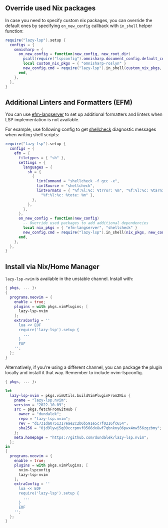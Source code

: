 ## Override used Nix packages

In case you need to specify custom nix packages, you can override the default ones by specifying `on_new_config` callback with `in_shell` helper function:

```lua
require("lazy-lsp").setup {
  configs = {
    omnisharp = {
      on_new_config = function(new_config, new_root_dir)
        pcall(require("lspconfig").omnisharp.document_config.default_config.on_new_config, new_config, new_root_dir)
        local custom_nix_pkgs = { "omnisharp-roslyn" }
        new_config.cmd = require("lazy-lsp").in_shell(custom_nix_pkgs, new_config.cmd)
      end,
    },
  },
}
```

## Additional Linters and Formatters (EFM)

You can use [efm-langserver](https://github.com/mattn/efm-langserver) to set up additional formatters and linters when LSP implementation is not available.

For example, use following config to get [shellcheck](https://www.shellcheck.net/) diagnostic messages when writing shell scripts:

```lua
require("lazy-lsp").setup {
  configs = {
    efm = {
      filetypes = { "sh" },
      settings = {
        languages = {
          sh = {
            {
              lintCommand = "shellcheck -f gcc -x",
              lintSource = "shellcheck",
              lintFormats = { "%f:%l:%c: %trror: %m", "%f:%l:%c: %tarning: %m",
                "%f:%l:%c: %tote: %m" },
            },
          },
        },
      },
      on_new_config = function(new_config)
        -- Override used packages to add additional dependencies
        local nix_pkgs = { "efm-langserver", "shellcheck" }
        new_config.cmd = require("lazy-lsp").in_shell(nix_pkgs, new_config.cmd)
      end,
    },
  },
}
```

## Install via Nix/Home Manager

`lazy-lsp-nvim` is available in the unstable channel. Install with:

```nix
{ pkgs, ... }:
{
  programs.neovim = {
    enable = true;
    plugins = with pkgs.vimPlugins; [
      lazy-lsp-nvim
    ];
    extraConfig = ''
      lua << EOF
      require('lazy-lsp').setup {
        ...
      }
      EOF
    '';
  };
}
```

Alternatively, if you're using a different channel, you can package
the plugin locally and install it that way. Remember to include nvim-lspconfig.

```nix
{ pkgs, ... }:

let
  lazy-lsp-nvim = pkgs.vimUtils.buildVimPluginFrom2Nix {
    pname = "lazy-lsp.nvim";
    version = "2022.10.09";
    src = pkgs.fetchFromGitHub {
      owner = "dundalek";
      repo = "lazy-lsp.nvim";
      rev = "d1731da0751317eae2c2b6b591e5c7f0216fc654";
      sha256 = "0jd9lywj5q09ccrpmvf0566dx8wf7qbnkny86pwx4mw556zgzbmy";
    };
    meta.homepage = "https://github.com/dundalek/lazy-lsp.nvim";
  };
in
{
  programs.neovim = {
    enable = true;
    plugins = with pkgs.vimPlugins; [
      nvim-lspconfig
      lazy-lsp-nvim
    ];
    extraConfig = ''
      lua << EOF
      require('lazy-lsp').setup {
        ...
      }
      EOF
    '';
  };
}
```
